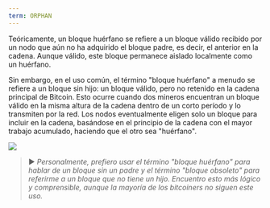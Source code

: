 ```yaml
---
term: ORPHAN
---
```


Teóricamente, un bloque huérfano se refiere a un bloque válido recibido por un nodo que aún no ha adquirido el bloque padre, es decir, el anterior en la cadena. Aunque válido, este bloque permanece aislado localmente como un huérfano.

Sin embargo, en el uso común, el término "bloque huérfano" a menudo se refiere a un bloque sin hijo: un bloque válido, pero no retenido en la cadena principal de Bitcoin. Esto ocurre cuando dos mineros encuentran un bloque válido en la misma altura de la cadena dentro de un corto período y lo transmiten por la red. Los nodos eventualmente eligen solo un bloque para incluir en la cadena, basándose en el principio de la cadena con el mayor trabajo acumulado, haciendo que el otro sea "huérfano".

![](../../dictionnaire/assets/9.png)

> ► *Personalmente, prefiero usar el término "bloque huérfano" para hablar de un bloque sin un padre y el término "bloque obsoleto" para referirme a un bloque que no tiene un hijo. Encuentro esto más lógico y comprensible, aunque la mayoría de los bitcoiners no siguen este uso.*